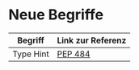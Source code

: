 # Neue Begriffe

| Begriff   | Link zur Referenz                            |
|-----------|----------------------------------------------|
| Type Hint | [PEP 484](https://peps.python.org/pep-0484/) |


